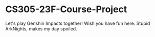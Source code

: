 # CS305-23F-Course-Project
Let's play Genshin Impacts together!
Wish you have fun here.
Stupid ArkNights, makes my day spoiled.